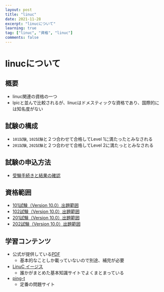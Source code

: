 ```yaml
---
layout: post
title: "linuc"
date: 2021-11-28
excerpt: "linucについて"
learning: true
tag: ["linuc", "資格", "linuc"]
comments: false
---
```


# linucについて

## 概要
 - linuc関連の資格の一つ
 - lpicと並んで比較されるが、linucはドメスティックな資格であり、国際的には知名度がない

## 試験の構成
 - `101試験`, `102試験`と２つ合わせて合格してLevel 1に満たったとみなされる
 - `201試験`, `202試験`と２つ合わせて合格してLevel 2に満たっととみなされる

## 試験の申込方法
 - [受験手続きと結果の確認](https://linuc.org/exam/)

## 資格範囲
 - [101試験（Version 10.0）出題範囲](https://linuc.org/linuc1/range/101.html)
 - [102試験（Version 10.0）出題範囲](https://linuc.org/linuc1/range/102.html)
 - [201試験（Version 10.0）出題範囲](https://linuc.org/linuc2/range/201.html)
 - [202試験（Version 10.0）出題範囲](https://linuc.org/linuc2/range/202.html)

## 学習コンテンツ
 - 公式が提供している[PDF](https://linuc.org/textbooks/linux/)
   - 基本的なことしか載っていないので別途、補完が必要
 - [LinuC イージス](https://www.infraeye.com/study/studyz4.html)
   - 誰かがまとめた基本知識サイトでよくまとまっている
 - [ping-t](https://ping-t.com/)
   - 定番の問題サイト
